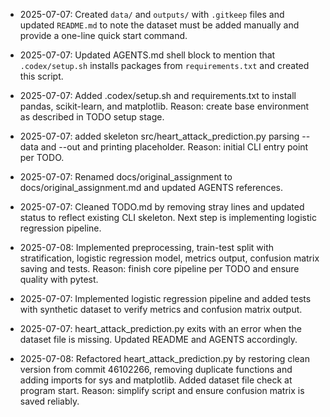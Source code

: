 * 2025-07-07: Created `data/` and `outputs/` with `.gitkeep` files and updated
  `README.md` to note the dataset must be added manually and provide a one-line
  quick start command.

- 2025-07-07: Updated AGENTS.md shell block to mention that 
`.codex/setup.sh` installs packages from `requirements.txt` and created this script.

- 2025-07-07: Added .codex/setup.sh and requirements.txt to install pandas,
 scikit-learn, and matplotlib. Reason: create base environment 
 as described in TODO setup stage.

* 2025-07-07: added skeleton src/heart_attack_prediction.py 
parsing --data and --out and printing placeholder. 
Reason: initial CLI entry point per TODO.
* 2025-07-07: Renamed docs/original_assignment to docs/original_assignment.md and updated AGENTS references.

* 2025-07-07: Cleaned TODO.md by removing stray lines and updated status to reflect existing CLI skeleton. Next step is implementing logistic regression pipeline.

* 2025-07-08: Implemented preprocessing, train-test split with stratification,
  logistic regression model, metrics output, confusion matrix saving and tests.
  Reason: finish core pipeline per TODO and ensure quality with pytest.
* 2025-07-07: Implemented logistic regression pipeline and added tests with synthetic dataset to verify metrics and confusion matrix output.
* 2025-07-07: heart_attack_prediction.py exits with an error when the dataset file is missing. Updated README and AGENTS accordingly.
* 2025-07-08: Refactored heart_attack_prediction.py by restoring clean version from commit 46102266, removing duplicate functions and adding imports for sys and matplotlib. Added dataset file check at program start. Reason: simplify script and ensure confusion matrix is saved reliably.
